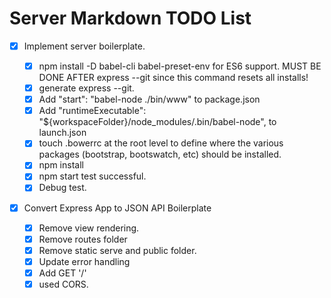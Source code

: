 # Server Markdown TODO List

- [x] Implement server boilerplate.

  - [x] npm install -D babel-cli babel-preset-env for ES6 support. MUST BE DONE AFTER express --git since this command resets all installs!
  - [x] generate express --git.
  - [x] Add "start": "babel-node ./bin/www" to package.json
  - [x] Add "runtimeExecutable": "\${workspaceFolder}/node_modules/.bin/babel-node", to launch.json
  - [x] touch .bowerrc at the root level to define where the various packages (bootstrap, bootswatch, etc) should be installed.
  - [x] npm install
  - [x] npm start test successful.
  - [x] Debug test.

- [x] Convert Express App to JSON API Boilerplate

  - [x] Remove view rendering.
  - [x] Remove routes folder
  - [x] Remove static serve and public folder.
  - [x] Update error handling
  - [x] Add GET '/'
  - [x] used CORS.
